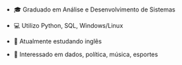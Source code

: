 - 🎓 Graduado em Análise e Desenvolvimento de Sistemas
  
- 💻 Utilizo Python, SQL, Windows/Linux

- 📝 Atualmente estudando inglês
  
- 🌱 Interessado em dados, política, música, esportes
